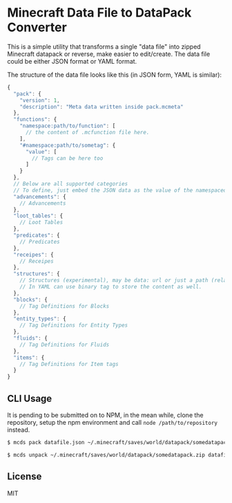 # Minecraft Data File to DataPack Converter

This is a simple utility that transforms a single "data file" into zipped Minecraft datapack or reverse,
make easier to edit/create.
The data file could be either JSON format or YAML format.

The structure of the data file looks like this (in JSON form, YAML is similar):
```js
{
  "pack": {
    "version": 1,
    "description": "Meta data written inside pack.mcmeta"
  },
  "functions": {
    "namespace:path/to/function": [
      // the content of .mcfunction file here.
    ],
    "#namespace:path/to/sometag": {
      "value": [
        // Tags can be here too
      ]
    }
  },
  // Below are all supported categories
  // To define, just embed the JSON data as the value of the namespaced ID.
  "advancements": {
    // Advancements
  },
  "loot_tables": {
    // Loot Tables
  },
  "predicates": {
    // Predicates
  },
  "receipes": {
    // Receipes
  },
  "structures": {
    // Structures (experimental), may be data: url or just a path (relative/absolute/local/remote all fine) link to the target NBT file
    // In YAML can use binary tag to store the content as well.
  },
  "blocks": {
    // Tag Definitions for Blocks
  },
  "entity_types": {
    // Tag Definitions for Entity Types
  },
  "fluids": {
    // Tag Definitions for Fluids
  },
  "items": {
    // Tag Definitions for Item tags
  }
}
```

## CLI Usage

It is pending to be submitted on to NPM, in the mean while, clone the repository, setup the npm environment and call `node /path/to/repository` instead.

```sh
$ mcds pack datafile.json ~/.minecraft/saves/world/datapack/somedatapack.zip
```

```sh
$ mcds unpack ~/.minecraft/saves/world/datapack/somedatapack.zip datafile.yml
```

## License

MIT
